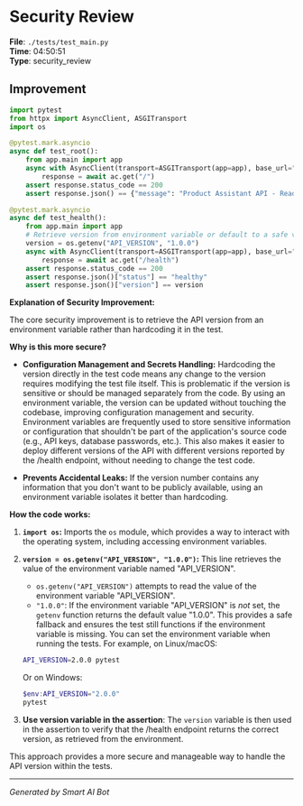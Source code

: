 # Security Review

**File**: `./tests/test_main.py`  
**Time**: 04:50:51  
**Type**: security_review

## Improvement

```python
import pytest
from httpx import AsyncClient, ASGITransport
import os

@pytest.mark.asyncio
async def test_root():
    from app.main import app
    async with AsyncClient(transport=ASGITransport(app=app), base_url="http://test") as ac:
        response = await ac.get("/")
    assert response.status_code == 200
    assert response.json() == {"message": "Product Assistant API - Ready to help you find products"}

@pytest.mark.asyncio
async def test_health():
    from app.main import app
    # Retrieve version from environment variable or default to a safe value
    version = os.getenv("API_VERSION", "1.0.0") 
    async with AsyncClient(transport=ASGITransport(app=app), base_url="http://test") as ac:
        response = await ac.get("/health")
    assert response.status_code == 200
    assert response.json()["status"] == "healthy"
    assert response.json()["version"] == version
```

**Explanation of Security Improvement:**

The core security improvement is to retrieve the API version from an environment variable rather than hardcoding it in the test.

**Why is this more secure?**

*   **Configuration Management and Secrets Handling:** Hardcoding the version directly in the test code means any change to the version requires modifying the test file itself.  This is problematic if the version is sensitive or should be managed separately from the code. By using an environment variable, the version can be updated without touching the codebase, improving configuration management and security.  Environment variables are frequently used to store sensitive information or configuration that shouldn't be part of the application's source code (e.g., API keys, database passwords, etc.). This also makes it easier to deploy different versions of the API with different versions reported by the /health endpoint, without needing to change the test code.

*   **Prevents Accidental Leaks:**  If the version number contains any information that you don't want to be publicly available, using an environment variable isolates it better than hardcoding.

**How the code works:**

1.  **`import os`:** Imports the `os` module, which provides a way to interact with the operating system, including accessing environment variables.

2.  **`version = os.getenv("API_VERSION", "1.0.0")`:**  This line retrieves the value of the environment variable named "API\_VERSION".
    *   `os.getenv("API_VERSION")` attempts to read the value of the environment variable "API\_VERSION".
    *   `"1.0.0"`:  If the environment variable "API\_VERSION" is *not* set, the `getenv` function returns the default value "1.0.0".  This provides a safe fallback and ensures the test still functions if the environment variable is missing.  You can set the environment variable when running the tests.  For example, on Linux/macOS:

    ```bash
    API_VERSION=2.0.0 pytest
    ```

    Or on Windows:

    ```powershell
    $env:API_VERSION="2.0.0"
    pytest
    ```

3. **Use version variable in the assertion**: The `version` variable is then used in the assertion to verify that the /health endpoint returns the correct version, as retrieved from the environment.

This approach provides a more secure and manageable way to handle the API version within the tests.

---
*Generated by Smart AI Bot*
